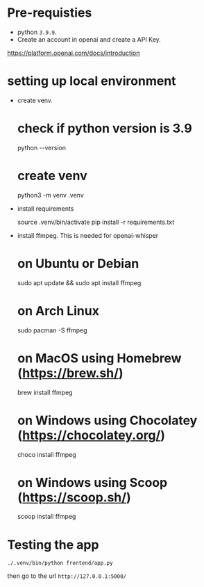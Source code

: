 # Pre-requisties

* python `3.9.9`.
* Create an account in openai and create a API Key.

https://platform.openai.com/docs/introduction

# setting up local environment

* create venv.
    
    # check if python version is 3.9
    python --version 
    # create venv
    python3 -m venv .venv

* install requirements

    source .venv/bin/activate
    pip install -r requirements.txt

* install ffmpeg. This is needed for openai-whisper

    # on Ubuntu or Debian
    sudo apt update && sudo apt install ffmpeg

    # on Arch Linux
    sudo pacman -S ffmpeg

    # on MacOS using Homebrew (https://brew.sh/)
    brew install ffmpeg

    # on Windows using Chocolatey (https://chocolatey.org/)
    choco install ffmpeg

    # on Windows using Scoop (https://scoop.sh/)
    scoop install ffmpeg


# Testing the app

    ./.venv/bin/python frontend/app.py

then go to the url `http://127.0.0.1:5000/`